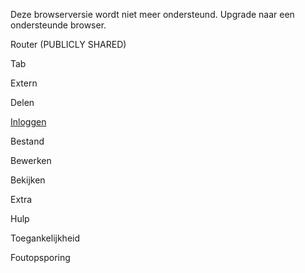
Deze browserversie wordt niet meer ondersteund. Upgrade naar een ondersteunde browser.

Router (PUBLICLY SHARED)

Tab

Extern

Delen

[Inloggen](https://accounts.google.com/ServiceLogin?service=wise&passive=1209600&osid=1&continue=https://docs.google.com/document/d/1Q0jx0l4-xymph9O6zLaOY4d_f7YFpNWX_eGbzYxr9wY/edit&followup=https://docs.google.com/document/d/1Q0jx0l4-xymph9O6zLaOY4d_f7YFpNWX_eGbzYxr9wY/edit&ltmpl=docs&ec=GAZAGQ)

Bestand

Bewerken

Bekijken

Extra

Hulp

Toegankelijkheid

Foutopsporing